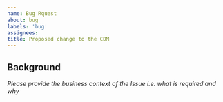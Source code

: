```yaml
---
name: Bug Rquest
about: bug
labels: 'bug'
assignees:
title: Proposed change to the CDM
---
```

## Background ##

_Please provide the business context of the Issue i.e. what is required and why_